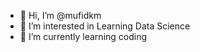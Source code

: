 - 👋 Hi, I’m @mufidkm
- 👀 I’m interested in Learning Data Science
- 🌱 I’m currently learning coding

<!---
mufidkm/mufidkm is a ✨ special ✨ repository because its `README.md` (this file) appears on your GitHub profile.
You can click the Preview link to take a look at your changes.
--->

